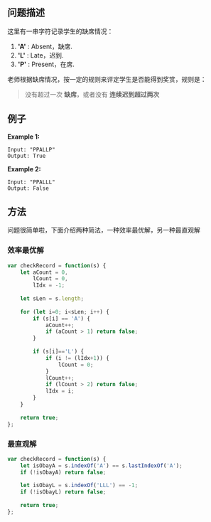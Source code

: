 ## 问题描述

这里有一串字符记录学生的缺席情况：

1. **'A'** : Absent，缺席.
2. **'L'** : Late，迟到.
3. **'P'** : Present，在席.

老师根据缺席情况，按一定的规则来评定学生是否能得到奖赏，规则是：

> 没有超过一次 **缺席**，或者没有 **连续迟到超过两次**



## 例子

**Example 1:**

```
Input: "PPALLP"
Output: True
```

**Example 2:**

```
Input: "PPALLL"
Output: False
```



## 方法

问题很简单啦，下面介绍两种简法，一种效率最优解，另一种最直观解



### 效率最优解

```js
var checkRecord = function(s) {
    let aCount = 0,
        lCount = 0,
        lIdx = -1;
    
    let sLen = s.length;
    
    for (let i=0; i<sLen; i++) {
        if (s[i] == 'A') {
            aCount++;
            if (aCount > 1) return false;
        }
        
        if (s[i]=='L') {
            if (i != (lIdx+1)) {
                lCount = 0;
            }
            lCount++;
            if (lCount > 2) return false;
            lIdx = i;
        }
    }
    
    return true;
};
```



### 最直观解

```js
var checkRecord = function(s) {
    let isObayA = s.indexOf('A') == s.lastIndexOf('A');
    if (!isObayA) return false;
  
  	let isObayL = s.indexOf('LLL') == -1;
  	if (!isObayL) return false;
  
    return true;
};
```

